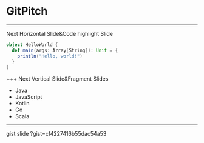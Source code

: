 # GitPitch
---
Next Horizontal Slide&Code highlight Slide

```scala
object HelloWorld {
  def main(args: Array[String]): Unit = {
    println("Hello, world!")
  }
}
```
+++
Next Vertical Slide&Fragment Slides
- Java
- JavaScript <!-- .element: class="fragment" -->
- Kotlin     <!-- .element: class="fragment" -->
- Go         <!-- .element: class="fragment" -->
- Scala      <!-- .element: class="fragment" -->

---
gist slide
?gist=cf4227416b55dac54a53
